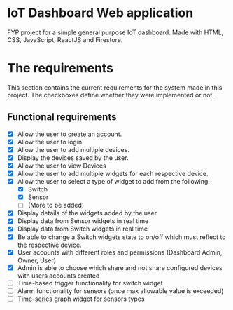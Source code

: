 # IoT Dashboard Web application

FYP project for a simple general purpose IoT dashboard. Made with HTML, CSS, JavaScript, ReactJS and Firestore.

# The requirements

This section contains the current requirements for the system made in this project. The checkboxes define whether they were implemented or not.

## Functional requirements

- [X] Allow the user to create an account.
- [X] Allow the user to login.
- [X] Allow the user to add multiple devices.
- [X] Display the devices saved by the user.
- [X] Allow the user to view Devices
- [X] Allow the user to add multiple widgets for each respective device.
- [X] Allow the user to select a type of widget to add from the following:
	- [X] Switch
	- [X] Sensor
	- [ ] (More to be added)
- [X] Display details of the widgets added by the user 
- [X] Display data from Sensor widgets in real time
- [X] Display data from Switch widgets in real time
- [X] Be able to change a Switch widgets state to on/off which must reflect to the respective device.
- [X] User accounts with different roles and permissions (Dashboard Admin, Owner, User)
- [X] Admin is able to choose which  share and not share configured devices with users accounts created
- [ ] Time-based trigger functionality for switch widget
- [ ] Alarm functionality for sensors (once max allowable value is exceeded)
- [ ] Time-series graph widget for sensors types
